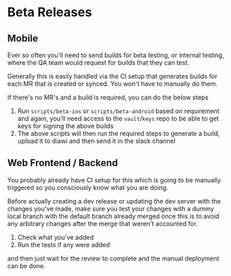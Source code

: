 # Beta Releases

## Mobile

Ever so often you'll need to send builds for beta testing, or internal testing, where the QA team would request for builds that they can test.

Generally this is easily handled via the CI setup that generates builds for each MR that is created or synced. You won't have to manually do them.

If there's no MR's and a build is required, you can do the below steps

1. Run `scripts/beta-ios` or `scripts/beta-android` based on requirement and again, you'll need access to the `vault`/`keys` repo to be able to get keys for signing the above builds
2. The above scripts will then run the required steps to generate a build, upload it to diawi and then send it in the slack channel

## Web Frontend / Backend

You probably already have CI setup for this which is going to be manually triggered so you consciously know what you are doing.

Before actually creating a dev release or updating the dev server with the changes you've made, make sure you test your changes with a dummy local branch with the default branch already merged once this is to avoid any arbitrary changes after the merge that weren't accounted for.

1. Check what you've added
2. Run the tests if any were added

and then just wait for the review to complete and the manual deployment can be done.
